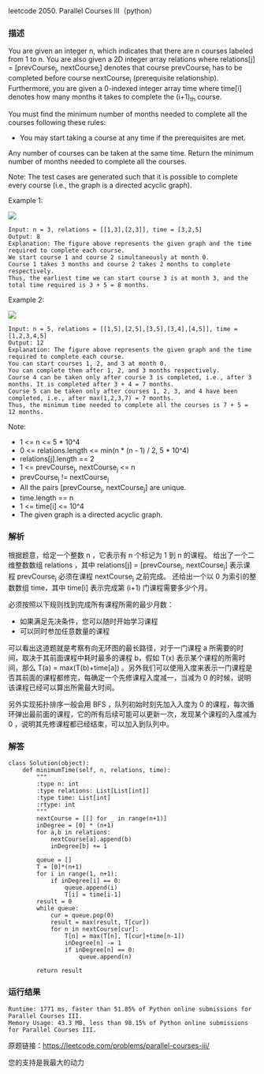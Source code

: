 leetcode  2050. Parallel Courses III（python）

### 描述

You are given an integer n, which indicates that there are n courses labeled from 1 to n. You are also given a 2D integer array relations where relations[j] = [prevCourse<sub>j</sub>, nextCourse<sub>j</sub>] denotes that course prevCourse<sub>j</sub> has to be completed before course nextCourse<sub>j</sub> (prerequisite relationship). Furthermore, you are given a 0-indexed integer array time where time[i] denotes how many months it takes to complete the (i+1)<sub>th</sub> course.

You must find the minimum number of months needed to complete all the courses following these rules:

* You may start taking a course at any time if the prerequisites are met.

Any number of courses can be taken at the same time.
Return the minimum number of months needed to complete all the courses.

Note: The test cases are generated such that it is possible to complete every course (i.e., the graph is a directed acyclic graph).





Example 1:

![](https://assets.leetcode.com/uploads/2021/10/07/ex1.png)

	Input: n = 3, relations = [[1,3],[2,3]], time = [3,2,5]
	Output: 8
	Explanation: The figure above represents the given graph and the time required to complete each course. 
	We start course 1 and course 2 simultaneously at month 0.
	Course 1 takes 3 months and course 2 takes 2 months to complete respectively.
	Thus, the earliest time we can start course 3 is at month 3, and the total time required is 3 + 5 = 8 months.

	
Example 2:

![](https://assets.leetcode.com/uploads/2021/10/07/ex2.png)

	Input: n = 5, relations = [[1,5],[2,5],[3,5],[3,4],[4,5]], time = [1,2,3,4,5]
	Output: 12
	Explanation: The figure above represents the given graph and the time required to complete each course.
	You can start courses 1, 2, and 3 at month 0.
	You can complete them after 1, 2, and 3 months respectively.
	Course 4 can be taken only after course 3 is completed, i.e., after 3 months. It is completed after 3 + 4 = 7 months.
	Course 5 can be taken only after courses 1, 2, 3, and 4 have been completed, i.e., after max(1,2,3,7) = 7 months.
	Thus, the minimum time needed to complete all the courses is 7 + 5 = 12 months.




Note:

* 1 <= n <= 5 * 10^4
* 0 <= relations.length <= min(n * (n - 1) / 2, 5 * 10^4)
* relations[j].length == 2
* 1 <= prevCourse<sub>j</sub>, nextCourse<sub>j</sub> <= n
* prevCourse<sub>j</sub> != nextCourse<sub>j</sub>
* All the pairs [prevCourse<sub>j</sub>, nextCourse<sub>j</sub>] are unique.
* time.length == n
* 1 <= time[i] <= 10^4
* The given graph is a directed acyclic graph.


### 解析

根据题意，给定一个整数 n ，它表示有 n 个标记为 1 到 n 的课程。 给出了一个二维整数数组 relations ，其中 relations[j] = [prevCourse<sub>j</sub>, nextCourse<sub>j</sub>] 表示课程 prevCourse<sub>j</sub> 必须在课程 nextCourse<sub>j</sub> 之前完成。 还给出一个以 0 为索引的整数数组 time，其中 time[i] 表示完成第 (i+1) 门课程需要多少个月。

必须按照以下规则找到完成所有课程所需的最少月数：

* 如果满足先决条件，您可以随时开始学习课程
* 可以同时参加任意数量的课程

可以看出这道题就是考察有向无环图的最长路径，对于一门课程 a 所需要的时间，取决于其前面课程中耗时最多的课程 b，假如 T(x) 表示某个课程的所需时间，那么 T(a) = max(T(b)+time[a]) 。另外我们可以使用入度来表示一门课程是否其前面的课程都修完，每确定一个先修课程入度减一，当减为 0 的时候，说明该课程已经可以算出所需最大时间。

另外实现拓扑排序一般会用 BFS ，队列初始时刻先加入入度为 0 的课程，每次循环弹出最前面的课程，它的所有后续可能可以更新一次，发现某个课程的入度减为 0 ，说明其先修课程都已经结束，可以加入到队列中。




### 解答
				

	class Solution(object):
	    def minimumTime(self, n, relations, time):
	        """
	        :type n: int
	        :type relations: List[List[int]]
	        :type time: List[int]
	        :rtype: int
	        """
	        nextCourse = [[] for _ in range(n+1)]
	        inDegree = [0] * (n+1)
	        for a,b in relations:
	            nextCourse[a].append(b)
	            inDegree[b] += 1
	        
	        queue = []
	        T = [0]*(n+1)
	        for i in range(1, n+1):
	            if inDegree[i] == 0:
	                queue.append(i)
	                T[i] = time[i-1]
	        result = 0
	        while queue:
	            cur = queue.pop(0)
	            result = max(result, T[cur])
	            for n in nextCourse[cur]:
	                T[n] = max(T[n], T[cur]+time[n-1])
	                inDegree[n] -= 1
	                if inDegree[n] == 0:
	                    queue.append(n)
	        
	        return result
            	      
			
### 运行结果

	
	Runtime: 1771 ms, faster than 51.85% of Python online submissions for Parallel Courses III.
	Memory Usage: 43.3 MB, less than 98.15% of Python online submissions for Parallel Courses III.

原题链接：https://leetcode.com/problems/parallel-courses-iii/



您的支持是我最大的动力
